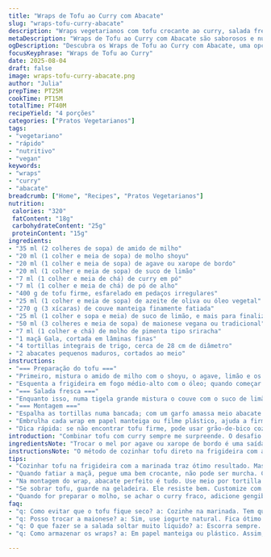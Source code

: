 ```yaml
---
title: "Wraps de Tofu ao Curry com Abacate"
slug: "wraps-tofu-curry-abacate"
description: "Wraps vegetarianos com tofu crocante ao curry, salada fresca de couve e maçã, e abacate cremoso. Sem lactose, sem nozes, e com um toque especial de limão para equilibrar sabores, esses wraps entregam textura e sabor com ingredientes simples. A combinação entre o tofu temperado e a salada azedinha cria um contraste único, ideal para uma refeição prática e nutritiva."
metaDescription: "Wraps de Tofu ao Curry com Abacate são saborosos e nutritivos. Experimente essa receita rápida e saudável que combina texturas e aromas incríveis."
ogDescription: "Descubra os Wraps de Tofu ao Curry com Abacate, uma opção vegetariana deliciosa e saudável. Uma refeição prática e cheia de sabor."
focusKeyphrase: "Wraps de Tofu ao Curry"
date: 2025-08-04
draft: false
image: wraps-tofu-curry-abacate.png
author: "Julia"
prepTime: PT25M
cookTime: PT15M
totalTime: PT40M
recipeYield: "4 porções"
categories: ["Pratos Vegetarianos"]
tags:
- "vegetariano"
- "rápido"
- "nutritivo"
- "vegan"
keywords:
- "wraps"
- "curry"
- "abacate"
breadcrumb: ["Home", "Recipes", "Pratos Vegetarianos"]
nutrition: 
 calories: "320"
 fatContent: "18g"
 carbohydrateContent: "25g"
 proteinContent: "15g"
ingredients:
- "35 ml (2 colheres de sopa) de amido de milho"
- "20 ml (1 colher e meia de sopa) de molho shoyu"
- "20 ml (1 colher e meia de sopa) de agave ou xarope de bordo"
- "20 ml (1 colher e meia de sopa) de suco de limão"
- "7 ml (1 colher e meia de chá) de curry em pó"
- "7 ml (1 colher e meia de chá) de pó de alho"
- "400 g de tofu firme, esfarelado em pedaços irregulares"
- "25 ml (1 colher e meia de sopa) de azeite de oliva ou óleo vegetal"
- "270 g (3 xícaras) de couve manteiga finamente fatiada"
- "25 ml (1 colher e sopa e meia) de suco de limão, e mais para finalizar"
- "50 ml (3 colheres e meia de sopa) de maionese vegana ou tradicional"
- "7 ml (1 colher e chá) de molho de pimenta tipo sriracha"
- "1 maçã Gala, cortada em lâminas finas"
- "4 tortillas integrais de trigo, cerca de 28 cm de diâmetro"
- "2 abacates pequenos maduros, cortados ao meio"
instructions:
- "=== Preparação do tofu ==="
- "Primeiro, mistura o amido de milho com o shoyu, o agave, limão e os temperos secos direto numa tigela grande; salpica sal e pimenta só no final pra não puxar água do tofu antes. Mergulha o tofu nesse molho, cobrindo bem todos os pedaços com as mãos ou uma espátula — sente a textura ficando mais pegajosa, isso ajuda a criar crosta depois."
- "Esquenta a frigideira em fogo médio-alto com o óleo; quando começar a chiar, coloca o tofu junto com o líquido que sobrou da marinada. Vai mexendo só pra espalhar, mas não demais pra não desmanchar, deixa ele dourar, vira com cuidado — uns 6 a 7 minutos até formar crostinhas douradas. O perfume do curry vai inundar a cozinha, já sabe que tá quase pronto. Depois tira pra um prato, deixa esfriar. Se a frigideira estiver seca demais, pingue um pingo de óleo pra não grudar mas sem exagerar."
- "=== Salada fresca ==="
- "Enquanto isso, numa tigela grande mistura o couve com o suco de limão e uma pitada de sal. É importante deixar macerar no mínimo uns 17 minutos, o couve vai amolecer, perdendo aquele amargor forte. Depois escorre bem o excesso de líquido, isso evita um wrap encharcado. Junto com a maionese e a pimenta sriracha, acrescenta a maçã fatiada, que traz uma crocância adocicada, contrapondo o sabor intenso do couve e do curry. Dá uma mexida geral, experimenta, talvez precise de mais limão ou pimenta — ajusta conforme seu gosto."
- "=== Montagem ==="
- "Espalha as tortillas numa bancada; com um garfo amassa meio abacate no centro de cada uma, formando uma camada cremosa e untuosa. Regar com um fiozinho de limão evita que escureça e dá aquele frescor. Salpica uma pitada de sal e pimenta direto no abacate. Depois coloca uma boa porção da salada sobre o abacate, distribui o tofu douradinho em cima, espalhando para não concentrar tudo. Dobra duas bordas opostas das tortillas, depois enrola firmemente de baixo para cima para não escapar nada."
- "Embrulha cada wrap em papel manteiga ou filme plástico, ajuda a firmar e facilita na hora de levar pra rua ou guardar na geladeira um pouco antes de servir."
- "Dica rápida: se não encontrar tofu firme, pode usar grão-de-bico cozido e amassado, temperado da mesma forma — a textura muda, mas o sabor continua vibrante. E trapaceie um pouco nesse molho com um toque de gengibre ralado, especialmente se o curry estiver fraquinho; turbinado o sabor e fica ainda mais cheiroso e gostoso."
introduction: "Combinar tofu com curry sempre me surpreende. O desafio é dar o tempero certo pra tofu bem sequinho, que não desmanche nem fique mole demais. A salada fresca com couve e maçã quebra o peso do curry, enquanto o abacate traz uma cremosidade que une tudo. Tortillas são a base fácil, mas aviso: não queira enrolar com as mãos molhadas ou a tortilla rasga. Aprendi na prática que ajustar o limão e o toque de pimenta no final muda tudo. Com pouco tempo, ganha uma refeição rápida, cheia de textura e sabor, perfeita pra quando quer algo leve, mas que sustente."
ingredientsNote: "Trocar o mel por agave ou xarope de bordo é uma saída vegana fácil e mantém a doçura na marinada. O shoyu ajuda a fazer crosta naquela mistura com amido; sem ele, tofu pode ficar mole, por isso não pule essa parte. O couve escolhido precisa estar bem fininho fatiado pra amaciar durante a maceração, e a maçã deve estar firme; Cortland, Gala ou Fuji funcionam, mas ajusta o teor de acidez com limão pra não escurecer. Abacate maduro na medida, que não esteja duro nem muito murcho, faz toda diferença no sabor e na textura do wrap."
instructionsNote: "O método de cozinhar tofu direto na frigideira com a marinada impede que ele resseque, mas atenção: quando dourar e começar a chiar, é porque está no ponto. Se fritar demais, perde um pouco da maciez. Na salada, escorrer o excesso de líquido evita que o wrap fique aguado, uma armadilha comum. Na montagem, o truque do abacate com limão não é só sabor, evita oxidação e mantém visual bonito por mais tempo. Não acelere as macerações, o tempo aqui importa para as texturas se desenvolverem de verdade; paciência recompensa no resultado final."
tips:
- "Cozinhar tofu na frigideira com a marinada traz ótimo resultado. Mas não deixe muito tempo. O cheirinho do curry é um bom indicador. Crocância ao lado incrível. O ideal é se atentar ao dourar, vire com cuidado. Se começar a queimar, já era. Pra cada tofu firme, use grão-de-bico se houver. O mesmo sabor, textura diferente."
- "Quando fatiar a maçã, pegue uma bem crocante, não pode ser murcha. Cortland ou Fuji são boas opções. O acento azedo compensa o curry e o tofu. Enquanto macera o couve, é preciso paciência. Deixar pelo menos dezessete minutos. Não skip isso. O resultado vale a espera. Pode escorrer bem depois, se não evite molho excessivo. Wrap molhado não é legal."
- "Na montagem do wrap, abacate perfeito é tudo. Use meio por tortilla. Suco de limão em cada um. Isso evita escurecer e traz frescor. Uma pitada de sal e pimenta direto no abacate. Sim, isso realça. Depois, uma boa quantidade da salada e tofu por cima. Dobre as bordas antes, com firmeza. Não esquece isso. Assim, tudo fica bem fechado."
- "Se sobrar tofu, guarde na geladeira. Ele resiste bem. Customize com outros legumes ou grãos. Alternativa boa são lentilhas temperadas. Troca de sabores é sempre boa. Ou pode fazer um bowl com arroz integral. No final, a mistura deve ser fresca e crocante. Foca no equilíbrio entre a cremosidade do abacate e a crocância da salada. É o que faz diferença."
- "Quando for preparar o molho, se achar o curry fraco, adicione gengibre. Rala um pouco e vê se altera o sabor. O toque picante faz uma diferença gritante. Sobre a maionese, pode ser vegana ou tradicional. Não pule isso. Mistura essencial na salada. Se não achar, use um iogurte natural no lugar."
faq:
- "q: Como evitar que o tofu fique seco? a: Cozinhe na marinada. Tem que prestar atenção no tempo. Não deixe demais. O cheiro ajuda, se começar a dourar tá no ponto. Se esfriar e ficar duro, já era."
- "q: Posso trocar a maionese? a: Sim, use iogurte natural. Fica ótimo também. Salada pesada fica leve. Se não tiver, experimente uma mistura de abacate e limão. Bonito e saboroso."
- "q: O que fazer se a salada soltar muito líquido? a: Escorra sempre. É crucial. Se não fizer isso, o wrap vai ficar aguado. Outra, decida a hora de misturar tudo."
- "q: Como armazenar os wraps? a: Em papel manteiga ou plástico. Assim, não secam rápido. Também pode guardar separadamente tofu e salada. Assim, mantém a crocância. Outra opção é comer no mesmo dia. Wraps frescos são melhores."

---
```

